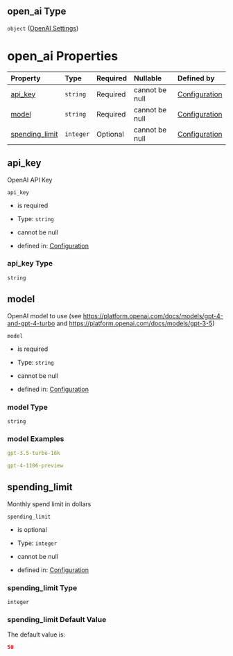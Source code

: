 ## open\_ai Type

`object` ([OpenAI Settings](conf-properties-openai-settings.md))

# open\_ai Properties

| Property                           | Type      | Required | Nullable       | Defined by                                                                                                                              |
| :--------------------------------- | :-------- | :------- | :------------- | :-------------------------------------------------------------------------------------------------------------------------------------- |
| [api\_key](#api_key)               | `string`  | Required | cannot be null | [Configuration](conf-properties-openai-settings-properties-api_key.md "undefined#/properties/open_ai/properties/api_key")               |
| [model](#model)                    | `string`  | Required | cannot be null | [Configuration](conf-properties-openai-settings-properties-model.md "undefined#/properties/open_ai/properties/model")                   |
| [spending\_limit](#spending_limit) | `integer` | Optional | cannot be null | [Configuration](conf-properties-openai-settings-properties-spending_limit.md "undefined#/properties/open_ai/properties/spending_limit") |

## api\_key

OpenAI API Key

`api_key`

*   is required

*   Type: `string`

*   cannot be null

*   defined in: [Configuration](conf-properties-openai-settings-properties-api_key.md "undefined#/properties/open_ai/properties/api_key")

### api\_key Type

`string`

## model

OpenAI model to use (see <https://platform.openai.com/docs/models/gpt-4-and-gpt-4-turbo> and <https://platform.openai.com/docs/models/gpt-3-5>)

`model`

*   is required

*   Type: `string`

*   cannot be null

*   defined in: [Configuration](conf-properties-openai-settings-properties-model.md "undefined#/properties/open_ai/properties/model")

### model Type

`string`

### model Examples

```yaml
gpt-3.5-turbo-16k

```

```yaml
gpt-4-1106-preview

```

## spending\_limit

Monthly spend limit in dollars

`spending_limit`

*   is optional

*   Type: `integer`

*   cannot be null

*   defined in: [Configuration](conf-properties-openai-settings-properties-spending_limit.md "undefined#/properties/open_ai/properties/spending_limit")

### spending\_limit Type

`integer`

### spending\_limit Default Value

The default value is:

```json
50
```
